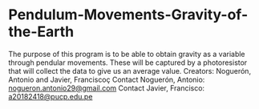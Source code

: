 # Pendulum-Movements-Gravity-of-the-Earth
The purpose of this program is to be able to obtain gravity as a variable through pendular movements.
These will be captured by a photoresistor that will collect the data to give us an average value.
Creators: Noguerón, Antonio and Javier, Franciscoç
Contact Noguerón, Antonio: nogueron.antonio29@gmail.com
Contact Javier, Francisco: a20182418@pucp.edu.pe
